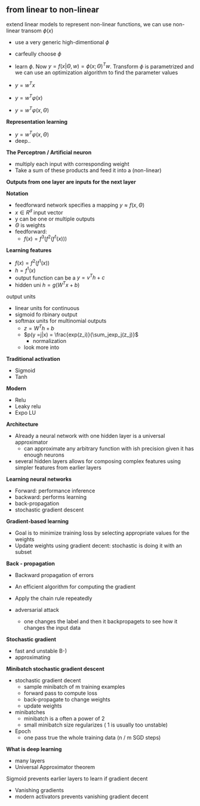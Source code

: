 ## from linear to non-linear

extend linear models to represent non-linear functions, we can use non-linear transom $\phi(x)$ 
- use a very generic high-dimentional $\phi$
- carfeully choose $\phi$
- learn $\phi$. Now $y = f(x|\Theta, w) = \phi(x;\Theta)^Tw$. Transform $\phi$ is parametrized and we can use an optimization algorithm to find the parameter values

- $y = w^T x$
- $y=w^T \varphi(x)$ 
- $y = w^T \varphi(x,\Theta)$

**Representation learning**
- $y = w^T \varphi(x,\Theta)$
- deep..

**The Perceptron / Artificial neuron**
- multiply each input with corresponding weight
- Take a sum of these products and feed it into a (non-linear)

**Outputs from one layer are inputs for the next layer** 

**Notation**
- feedforward network specifies a mapping $y \approx f(x, \Theta)$
-  $x \in R^d$ input vector
- y can be one or multiple outputs
- $\Theta$ is weights
- feedforward:
	- $f(x) =f^{3}(f^{2}(f^{1}(x)))$


**Learning features**
-  $f(x) =f^{2}(f^{1}(x))$
- $h=f^1(x)$
- output function can be a $y=v^Th+c$
- hidden uni $h=g(W^Tx+b)$

output units
- linear units for continuous
- sigmoid fo rbinary output
- softmax units for multinomial outputs
	- $z = W^Th +b$
	- $p(y =j|x) = \frac{exp(z_i)}{\sum_jexp_j(z_j)}$
		- normalization
	- look more into

**Traditional activation**
- Sigmoid
- Tanh

**Modern**
- Relu
- Leaky relu
- Expo LU


**Architecture**
- Already a neural network with one hidden layer is a universal approximator
	- can approximate any arbitrary function with ish precision given it has enough neurons
- several hidden layers allows for composing complex features using simpler features from earlier layers

**Learning neural networks**
- Forward: performance inference
- backward: performs learning
- back-propagation
- stochastic gradient descent

**Gradient-based learning**
- Goal is to minimize training loss by selecting appropriate values for the weights
- Update weights using gradient decent: stochastic is doing it with an subset

**Back - propagation**
- Backward propagation of errors
- An efficient algorithm for computing the gradient
- Apply the chain rule repeatedly

- adversarial attack
	- one changes the label and then it backpropagets to see how it changes the input data

**Stochastic gradient**
- fast and unstable B-)
- approximating

**Minibatch stochastic gradient descent**
- stochastic gradient decent 
	- sample minibatch of m training examples
	- forward pass to compute loss
	- back-propagate to change weights
	- update weights
- minibatches
	- minibatch is a often a power of 2
	- small minibatch size regularizes ( 1 is usually too unstable)
- Epoch
	- one pass true the whole training data (n / m SGD steps)

**What is deep learning**
- many layers
- Universal Approximator theorem

Sigmoid prevents earlier layers to learn if gradient decent
- Vanishing gradients
- modern activators prevents vanishing gradient decent

